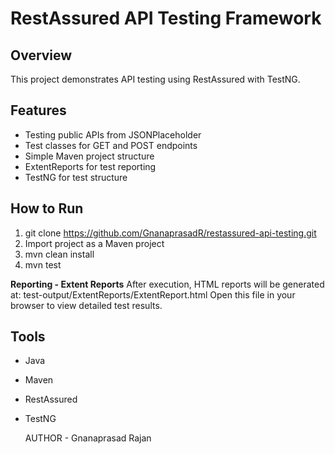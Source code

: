 # RestAssured API Testing Framework

## Overview
This project demonstrates API testing using RestAssured with TestNG.

## Features
- Testing public APIs from JSONPlaceholder
- Test classes for GET and POST endpoints
- Simple Maven project structure
- ExtentReports for test reporting
- TestNG for test structure

## How to Run
1. git clone https://github.com/GnanaprasadR/restassured-api-testing.git
2. Import project as a Maven project
3. mvn clean install
4. mvn test

**Reporting - Extent Reports**
After execution, HTML reports will be generated at:
test-output/ExtentReports/ExtentReport.html
Open this file in your browser to view detailed test results.

## Tools
- Java
- Maven
- RestAssured
- TestNG

  AUTHOR - Gnanaprasad Rajan
  
